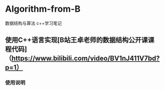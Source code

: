 # Algorithm-from-B
数据结构与算法 c++学习笔记
## 使用C++语言实现[B站王卓老师的数据结构公开课课程代码]（https://www.bilibili.com/video/BV1nJ411V7bd?p=1）
### <span id="ch0">使用说明</span>
